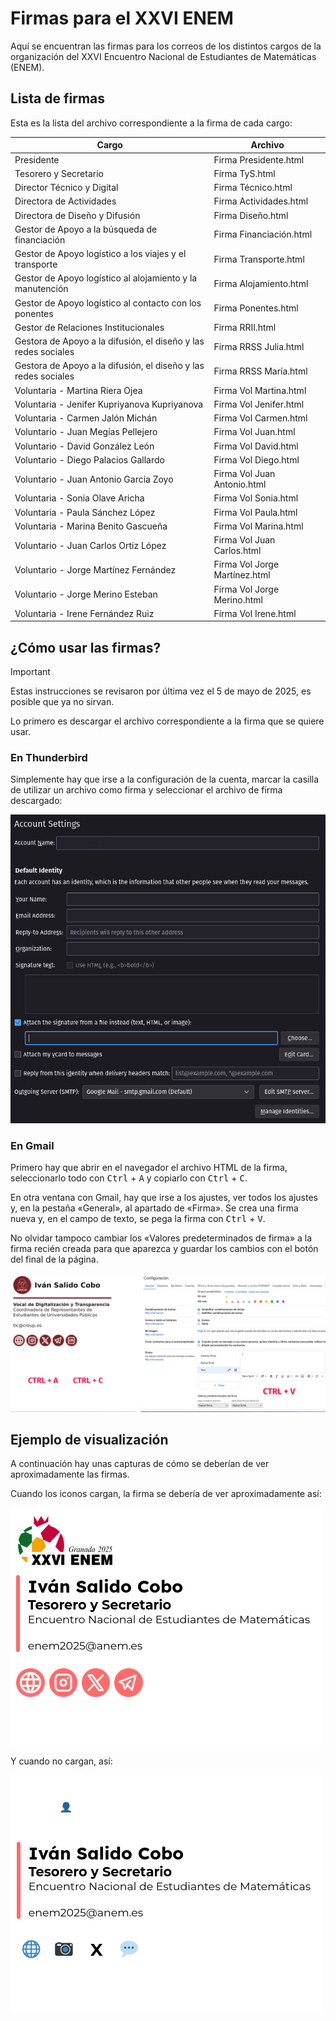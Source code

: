 # Firmas para el XXVI ENEM

Aquí se encuentran las firmas para los correos de los distintos cargos de la organización del XXVI Encuentro Nacional de Estudiantes de Matemáticas (ENEM).

## Lista de firmas

Esta es la lista del archivo correspondiente a la firma de cada cargo:

| Cargo                                                          | Archivo                       |
| -------------------------------------------------------------- | ----------------------------- |
| Presidente                                                     | Firma Presidente.html         |
| Tesorero y Secretario                                          | Firma TyS.html                |
| Director Técnico y Digital                                     | Firma Técnico.html            |
| Directora de Actividades                                       | Firma Actividades.html        |
| Directora de Diseño y Difusión                                 | Firma Diseño.html             |
| Gestor de Apoyo a la búsqueda de financiación                  | Firma Financiación.html       |
| Gestor de Apoyo logístico a los viajes y el transporte         | Firma Transporte.html         |
| Gestor de Apoyo logístico al alojamiento y la manutención      | Firma Alojamiento.html        |
| Gestor de Apoyo logístico al contacto con los ponentes         | Firma Ponentes.html           |
| Gestor de Relaciones Institucionales                           | Firma RRII.html               |
| Gestora de Apoyo a la difusión, el diseño y las redes sociales | Firma RRSS Julia.html         |
| Gestora de Apoyo a la difusión, el diseño y las redes sociales | Firma RRSS María.html         |
| Voluntaria - Martina Riera Ojea                                | Firma Vol Martina.html        |
| Voluntaria - Jenifer Kupriyanova Kupriyanova                   | Firma Vol Jenifer.html        |
| Voluntaria - Carmen Jalón Michán                               | Firma Vol Carmen.html         |
| Voluntario - Juan Megías Pellejero                             | Firma Vol Juan.html           |
| Voluntario - David González León                               | Firma Vol David.html          |
| Voluntario - Diego Palacios Gallardo                           | Firma Vol Diego.html          |
| Voluntario - Juan Antonio García Zoyo                          | Firma Vol Juan Antonio.html   |
| Voluntaria - Sonia Olave Aricha                                | Firma Vol Sonia.html          |
| Voluntaria - Paula Sánchez López                               | Firma Vol Paula.html          |
| Voluntaria - Marina Benito Gascueña                            | Firma Vol Marina.html         |
| Voluntario - Juan Carlos Ortiz López                           | Firma Vol Juan Carlos.html    |
| Voluntario - Jorge Martínez Fernández                          | Firma Vol Jorge Martínez.html |
| Voluntario - Jorge Merino Esteban                              | Firma Vol Jorge Merino.html   |
| Voluntaria - Irene Fernández Ruiz                              | Firma Vol Irene.html          |

## ¿Cómo usar las firmas?

> [!IMPORTANT]
> Estas instrucciones se revisaron por última vez el 5 de mayo de 2025, es posible que ya no sirvan.

Lo primero es descargar el archivo correspondiente a la firma que se quiere usar.

### En Thunderbird

Simplemente hay que irse a la configuración de la cuenta, marcar la casilla de utilizar un archivo como firma y seleccionar el archivo de firma descargado:

![Captura de pantalla de la ventana de configuración de la cuenta de Thunderbird](../img/thunderbird.png)

### En Gmail

Primero hay que abrir en el navegador el archivo HTML de la firma, seleccionarlo todo con <kbd>Ctrl</kbd> + <kbd>A</kbd> y copiarlo con <kbd>Ctrl</kbd> + <kbd>C</kbd>.

En otra ventana con Gmail, hay que irse a los ajustes, ver todos los ajustes y, en la pestaña «General», al apartado de «Firma». Se crea una firma nueva y, en el campo de texto, se pega la firma con <kbd>Ctrl</kbd> + <kbd>V</kbd>.

No olvidar tampoco cambiar los «Valores predeterminados de firma» a la firma recién creada para que aparezca y guardar los cambios con el botón del final de la página.

![Captura de pantalla de la firma y los ajustes de Gmail](../img/gmail.png)

## Ejemplo de visualización

A continuación hay unas capturas de cómo se deberían de ver aproximadamente las firmas.

Cuando los iconos cargan, la firma se debería de ver aproximadamente así:

![Firma de Iván Salido Cobo como Tesorero y Secretario del XXVI ENEM en la que los iconos cargan](../img/enem.png)

Y cuando no cargan, así:

![Firma de Iván Salido Cobo como Tesorero y Secretario del XXVI ENEM en la que los iconos no cargan](../img/enem-no-icons.png)
